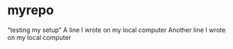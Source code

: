 # myrepo
“testing my setup”
A line I wrote on my local computer
Another line I wrote on my local computer
